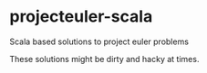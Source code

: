 # projecteuler-scala
Scala based solutions to project euler problems

These solutions might be dirty and hacky at times. 
